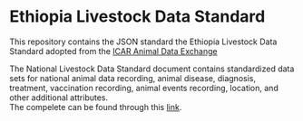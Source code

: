 # Ethiopia Livestock Data Standard
This repository contains the JSON standard the Ethiopia Livestock Data Standard adopted from the [ICAR Animal Data Exchange](https://github.com/adewg/ICAR/tree/ADE-1?tab=readme-ov-file)

The National Livestock Data Standard document contains standardized data sets for national animal data recording, animal disease, diagnosis, treatment, vaccination recording, animal events recording, location, and other additional attributes.  
The compelete can be found through this [link](https://developmentgateway.org/wp-content/uploads/2024/03/Ethiopian-Ministry-of-Agriculture_Mar_05_2024_Final.pdf).
